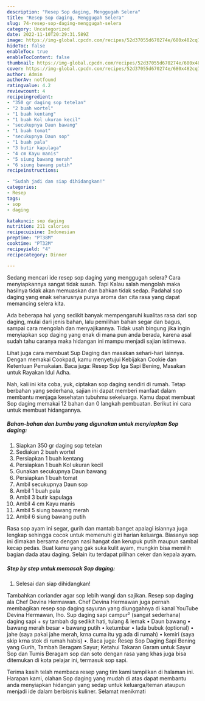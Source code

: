 ```yaml
---
description: "Resep Sop daging, Menggugah Selera"
title: "Resep Sop daging, Menggugah Selera"
slug: 74-resep-sop-daging-menggugah-selera
category: Uncategorized
date: 2022-11-10T20:29:31.589Z
image: https://img-global.cpcdn.com/recipes/52d37055d670274e/680x482cq70/sop-daging-foto-resep-utama.jpg
hideToc: false
enableToc: true
enableTocContent: false
thumbnail: https://img-global.cpcdn.com/recipes/52d37055d670274e/680x482cq70/sop-daging-foto-resep-utama.jpg
cover: https://img-global.cpcdn.com/recipes/52d37055d670274e/680x482cq70/sop-daging-foto-resep-utama.jpg
author: Admin
authorAv: notfound
ratingvalue: 4.2
reviewcount: 4
recipeingredient:
- "350 gr daging sop tetelan"
- "2 buah wortel"
- "1 buah kentang"
- "1 buah Kol ukuran kecil"
- "secukupnya Daun bawang"
- "1 buah tomat"
- "secukupnya Daun sop"
- "1 buah pala"
- "3 butir kapulaga"
- "4 cm Kayu manis"
- "5 siung bawang merah"
- "6 siung bawang putih"
recipeinstructions:

- "Sudah jadi dan siap dihidangkan!"
categories:
- Resep
tags:
- sop
- daging

katakunci: sop daging 
nutrition: 211 calories
recipecuisine: Indonesian
preptime: "PT38M"
cooktime: "PT32M"
recipeyield: "4"
recipecategory: Dinner

---
```



Sedang mencari ide resep sop daging yang menggugah selera? Cara menyiapkannya sangat tidak susah. Tapi Kalau salah mengolah maka hasilnya tidak akan memuaskan dan bahkan tidak sedap. Padahal sop daging yang enak seharusnya punya aroma dan cita rasa yang dapat memancing selera kita.


Ada beberapa hal yang sedikit banyak mempengaruhi kualitas rasa dari sop daging, mulai dari jenis bahan, lalu pemilihan bahan segar dan bagus, sampai cara mengolah dan menyajikannya. Tidak usah bingung jika ingin menyiapkan sop daging yang enak di mana pun anda berada, karena asal sudah tahu caranya maka hidangan ini mampu menjadi sajian istimewa.

Lihat juga cara membuat Sup Daging dan masakan sehari-hari lainnya. Dengan memakai Cookpad, kamu menyetujui Kebijakan Cookie dan Ketentuan Pemakaian. Baca juga: Resep Sop Iga Sapi Bening, Masakan untuk Rayakan Idul Adha.


Nah, kali ini kita coba, yuk, ciptakan sop daging sendiri di rumah. Tetap berbahan yang sederhana, sajian ini dapat memberi manfaat dalam membantu menjaga kesehatan tubuhmu sekeluarga. Kamu dapat membuat Sop daging memakai 12 bahan dan 0 langkah pembuatan. Berikut ini cara untuk membuat hidangannya.

<!--inarticleads1-->

##### Bahan-bahan dan bumbu yang digunakan untuk menyiapkan Sop daging:

1. Siapkan 350 gr daging sop tetelan
1. Sediakan 2 buah wortel
1. Persiapkan 1 buah kentang
1. Persiapkan 1 buah Kol ukuran kecil
1. Gunakan secukupnya Daun bawang
1. Persiapkan 1 buah tomat
1. Ambil secukupnya Daun sop
1. Ambil 1 buah pala
1. Ambil 3 butir kapulaga
1. Ambil 4 cm Kayu manis
1. Ambil 5 siung bawang merah
1. Ambil 6 siung bawang putih


Rasa sop ayam ini segar, gurih dan mantab banget apalagi isiannya juga lengkap sehingga cocok untuk memenuhi gizi harian keluarga. Biasanya sop ini dimakan bersama dengan nasi hangat dan kerupuk putih maupun sambal kecap pedas. Buat kamu yang gak suka kulit ayam, mungkin bisa memilih bagian dada atau daging. Selain itu terdapat pilihan ceker dan kepala ayam. 

<!--inarticleads2-->

##### Step by step untuk memasak Sop daging:


1. Selesai dan siap dihidangkan!

Tambahkan coriander agar sop lebih wangi dan sajikan. Resep sop daging ala Chef Devina Hermawan. Chef Devina Hermawan juga pernah membagikan resep sop daging sayuran yang diunggahnya di kanal YouTube Devina Hermawan, lho. Sup daging sapi campur² (sangat sederhana) daging sapi + sy tambah dg sedikit hati, tulang &amp; lemak • Daun bawang • bawang merah besar • bawang putih • ketumbar • lada bubuk (optional) • jahe (saya pakai jahe merah, krna cuma itu yg ada di rumah) • kemiri (saya skip krna stok di rumah habis) •. Baca juga: Resep Sop Daging Sapi Bening yang Gurih, Tambah Beragam Sayur; Ketahui Takaran Garam untuk Sayur Sop dan Tumis Beragam sop dan soto dengan rasa yang khas juga bisa ditemukan di kota pelajar ini, termasuk sop sapi. 

Terima kasih telah membaca resep yang tim kami tampilkan di halaman ini. Harapan kami, olahan Sop daging yang mudah di atas dapat membantu anda menyiapkan hidangan yang sedap untuk keluarga/teman ataupun menjadi ide dalam berbisnis kuliner. Selamat menikmati

